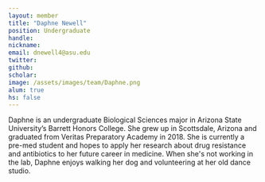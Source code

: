 ```yaml
---
layout: member
title: "Daphne Newell"
position: Undergraduate
handle: 
nickname: 
email: dnewell4@asu.edu 
twitter: 
github: 
scholar: 
image: /assets/images/team/Daphne.png
alum: true
hs: false
---
```

Daphne is an undergraduate Biological Sciences major in Arizona State University’s Barrett Honors College. She grew up in Scottsdale, Arizona and graduated from Veritas Preparatory Academy in 2018. She is currently a pre-med student and hopes to apply her research about drug resistance and antibiotics to her future career in medicine. When she's not working in the lab, Daphne enjoys walking her dog and volunteering at her old dance studio.